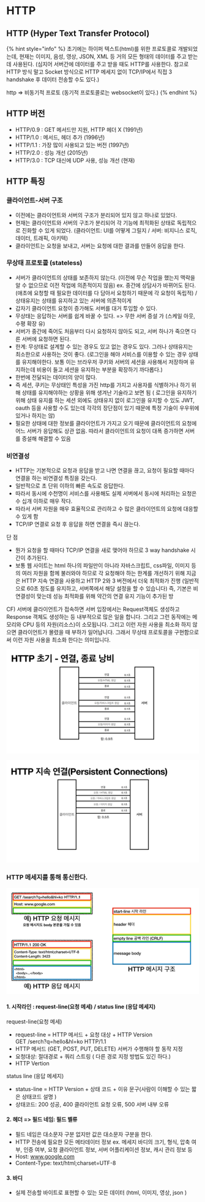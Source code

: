 # HTTP

## HTTP (Hyper Text Transfer Protocol)

{% hint style="info" %}
초기에는 하이퍼 텍스트(html)를 위한 프로토콜로 개발되었는데, 현재는 이미지, 음성, 영상, JSON, XML 등 거의 모든 형태의 데이터를 주고 받는데 사용된다. (심지어 서버간에 데이터를 주고 받을 때도 HTTP를 사용한다. 참고로 HTTP 방식 말고 Socket 방식으로 HTTP 메세지 없이 TCP/IP에서 직접 3 handshake 후 데이터 전송할 수도 있다.)

http => 비동기적 프로토 (동기적 프로토콜로는 websocket이 있다.)
{% endhint %}



## HTTP 버전

* HTTP/0.9 : GET 메서드만 지원, HTTP 헤더 X (1991년)&#x20;
* HTTP/1.0 : 메서드, 헤더 추가 (1996년)
* HTTP/1.1 : 가장 많이 사용되고 있는 버전 (1997년)&#x20;
* HTTP/2.0 : 성능 개선 (2015년)&#x20;
* HTTP/3.0 : TCP 대신에 UDP 사용, 성능 개선 (현재)



## HTTP 특징

### 클라이언트-서버 구조

* 이전에는 클라이언트와 서버의 구조가 분리되어 있지 않고 하나로 있었다.
* 현재는 클라이언트와 서버의 구조가 분리되어 각 기능에 최적화된 상태로 독립적으로 진화할 수 있게 되었다. (클라이언트:  UI를 어떻게 그릴지 / 서버: 비지니스 로직, 데이터, 트래픽, 아키텍)
* 클라이언트는 요청을 보내고, 서버는 요청에 대한 결과를 만들어 응답을 한다.



### 무상태 프로토콜 (stateless)

* 서버가 클라이언트의 상태를 보존하지 않는다. (이전에 무슨 작업을 했는지 맥락을 알 수 없으므로 이전 작업에 의존적이지 않음) ex. 중간에 상담사가 바뀌어도 된다. (애초에 요청할 때 필요한 데이터를 다 담아서 요청하기 때문에 각 요청이 독립적) / 상태유지는 상태를 유지하고 있는 서버에 의존적이게&#x20;
* 갑자기 클라이언트 요청이 증가해도 서버를 대거 투입할 수 있다.
* 무상태는 응답하는 서버를 쉽게 바꿀 수 있다. => 무한 서버 증설 가 (스케일 아웃, 수평 확장 유)
* 서버가 중간에 죽어도 처음부터 다시 요청하지 않아도 되고, 서버 하나가 죽으면 다른 서버에 요청하면 된다.&#x20;
* 한계: 무상태로 설계할 수 있는 경우도 있고 없는 경우도 있다. 그러나 상태유지는 최소한으로 사용하는 것이 좋다. (로그인을 해야 서비스를 이용할 수 있는 경우 상태를 유지해야한다. 보통 이는 브라우저 쿠키와 서버의 세션을 사용해서 저장하며 유지하는데 비용이 들고 세션을 유지하는 부분을 확장하기 까다롭다.)
* 한번에 전달되는 데이터의 양이 많다.
* 즉 세션, 쿠키는 무상태인 특성을 가진 http를 가지고 사용자를 식별하거나 하기 위해 상태를 유지해야하는 상황을 위해 생겨난 기술라고 보면 됨 ( 로그인을 유지하기 위해 상태 유지를 하는 세션 외에도 상태유지 없이 로그인을 유지할 수 있도 JWT, oauth 등을 사용할 수도 있는데 각각의 장단점이 있기 때문에 특정 기술이 우우위에 있거나 하지는 않)
* 필요한 상태에 대한 정보를 클라이언트가 가지고 오기 때문에 클라이언트의 요청에 어느 서버가 응답해도 상관 없음. 따라서 클라이언트의 요청이 대폭 증가하면 서버를 증설해 해결할 수 있음



### 비연결성

* HTTP는 기본적으로 요청과 응답을 받고 나면 연결을 끊고, 요청이 필요할 때마다 연결을 하는 비연결성 특징을 갖는다.
* 일반적으로 초 단위 이하의 빠른 속도로 응답한다.
* 따라서 동시에 수천명이 서비스를 사용해도 실제 서버에서 동시에 처리하는 요청은 수 십개 이하로 매우 작다.
* 따라서 서버 자원을 매우 효율적으로 관리하고 수 많은 클라이언트의 요청에 대응할 수 있게 함
* TCP/IP 연결로 요청 후 응답을 하면 연결을 즉시 끊는다.

단 점

* 뭔가 요청을 할 때마다 TCP/IP 연결을 새로 맺어야 하므로 3 way handshake 시간이 추가된다.
* &#x20;보통 웹 사이트는 html 하나의 파일만이 아니라 자바스크립트, css파일, 이미지 등의 여러 자원을 함께 불러와야 하므로 각 요청해야 하는 한계를 개선하기 위해 지금은 HTTP 지속 연결을 사용하고 HTTP 2와 3 버전에서 더욱 최적화가 진행 (일반적으로 60초 정도를 유지하고, 서버쪽에서 해당 설정을 할 수 있습니다) 즉, 기본은 비연결성이 맞는데 성능 최적화를 위해 약간의 연결 유지 기능이 추가된 방



CF) 서버에 클라이언트가 접속하면 서버 입장에서는 Request객체도 생성하고 Response 객체도 생성하는 등 내부적으로 많은 일을 합니다. 그리고 그런 동작에는 메모리와 CPU 등의 자원(리소스)이 소모됩니다. 그리고 이런 자원 사용을 최소화 하지 않으면 클라이언트가 몰렸을 때 부하가 일어납니다. 그래서 무상태 프로토콜을 구현함으로 써 이런 자원 사용을 최소화 한다는 의미입니다.

![](<../.gitbook/assets/image (1).png>)

![](<../.gitbook/assets/image (10).png>)

### HTTP 메세지를 통해 통신한다.

![](<../.gitbook/assets/image (3).png>)

#### 1. 시작라인 : request-line(요청 메세) / status line (응답 메세지)

request-line(요청 메세)

* request-line = HTTP 메서드 + 요청 대상 + HTTP Version\
  GET /serch?q=hello\&hl=ko HTTP/1.1
* HTTP 메서드 (GET, POST, PUT, DELETE) 서버가 수행해야 할 동작 지정
* 요청대상: 절대경로 + 쿼리 스트링 ( 다른 경로 지정 방법도 있긴 하다.)
* HTTP Vertion

&#x20;status line (응답 메세지)

* status-line = HTTP Version + 상태 코드 + 이유 문구(사람이 이해할 수 있는 짧은 상태코드 설명 )
* &#x20;상태코드: 200 성공, 400 클라이언트 요청 오류, 500  서버 내부 오류

#### 2. 헤더 => 필드 네임: 필드 벨류

* 필드 네임은 대소문자 구분 없지만 값은 대소문자 구분을 한다.
* HTTP 전송에 필요한 모든 메타데이터 정보 ex. 메세지 바디의 크기, 형식, 압축 여부, 인증 여부, 요청 클라이언트 정보, 서버 어플리케이션 정보, 캐시 관리 정보 등
* Host: www.google.com
* Content-Type: text/html;charset=UTF-8

#### 3. 바디

* 실제 전송할 바이트로 표현할 수 있는 모든 데이터 (html, 이미지, 영상, json )

